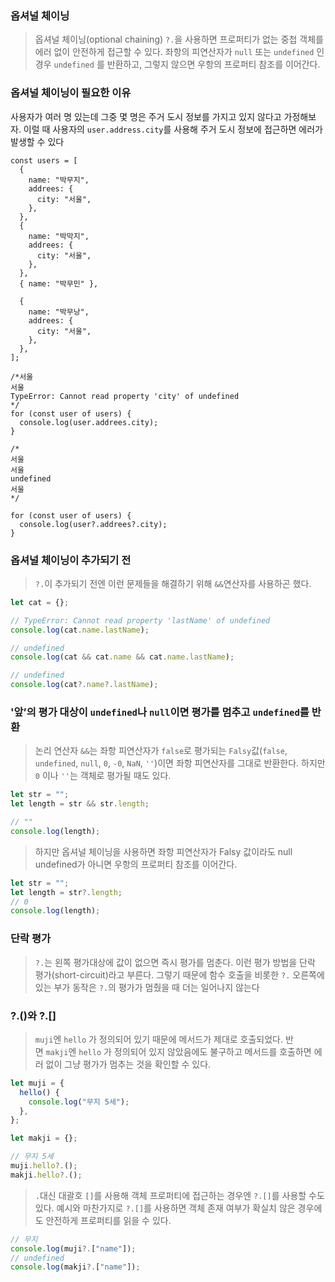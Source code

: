 ### 옵셔널 체이닝

> 옵셔널 체이닝(optional chaining) `?.`을 사용하면 프로퍼티가 없는 중첩 객체를 에러 없이 안전하게 접근할 수 있다.
> 좌항의 피연산자가 `null` 또는 `undefined` 인 경우 `undefined` 를 반환하고, 그렇지 않으면 우항의 프로퍼티 참조를 이어간다.

### 옵셔널 체이닝이 필요한 이유

사용자가 여러 명 있는데 그중 몇 명은 주거 도시 정보를 가지고 있지 않다고 가정해보자.
이럴 때 사용자의 `user.address.city`를 사용해 주거 도시 정보에 접근하면 에러가 발생할 수 있다

```
const users = [
  {
    name: "박무지",
    addrees: {
      city: "서울",
    },
  },
  {
    name: "박막지",
    addrees: {
      city: "서울",
    },
  },
  { name: "박무민" },

  {
    name: "박무낭",
    addrees: {
      city: "서울",
    },
  },
];

/*서울
서울
TypeError: Cannot read property 'city' of undefined
*/
for (const user of users) {
  console.log(user.addrees.city);
}

/*
서울
서울
undefined
서울
*/

for (const user of users) {
  console.log(user?.addrees?.city);
}
```

### 옵셔널 체이닝이 추가되기 전

> `?.`이 추가되기 전엔 이런 문제들을 해결하기 위해 `&&`연산자를 사용하곤 했다.

```jsx
let cat = {};

// TypeError: Cannot read property 'lastName' of undefined
console.log(cat.name.lastName);

// undefined
console.log(cat && cat.name && cat.name.lastName);

// undefined
console.log(cat?.name?.lastName);
```

### '앞’의 평가 대상이 `undefined`나 `null`이면 평가를 멈추고 `undefined`를 반환

> 논리 연산자 `&&`는 좌항 피연산자가 `false`로 평가되는 `Falsy`값(`false`, `undefined`, `null`, `0`, `-0`, `NaN`, `''`)이면 좌항 피연산자를 그대로 반환한다.
> 하지만 `0` 이나 `''`는 객체로 평가될 때도 있다.

```jsx
let str = "";
let length = str && str.length;

// ""
console.log(length);
```

> 하지만 옵셔널 체이닝을 사용하면 좌항 피연산자가 Falsy 값이라도 null undefined가 아니면 우항의 프로퍼티 참조를 이어간다.

```jsx
let str = "";
let length = str?.length;
// 0
console.log(length);
```

### 단락 평가

> `?.`는 왼쪽 평가대상에 값이 없으면 즉시 평가를 멈춘다.
> 이런 평가 방법을 단락 평가(short-circuit)라고 부른다.
> 그렇기 때문에 함수 호출을 비롯한 `?.` 오른쪽에 있는 부가 동작은 `?.`의 평가가 멈췄을 때 더는 일어나지 않는다

### **?.()와 ?.[]**

> `muji`엔 `hello` 가 정의되어 있기 때문에 메서드가 제대로 호출되었다.
> 반면 `makji`엔 `hello` 가 정의되어 있지 않았음에도 불구하고 메서드를 호출하면 에러 없이 그냥 평가가 멈추는 것을 확인할 수 있다.

```jsx
let muji = {
  hello() {
    console.log("무지 5세");
  },
};

let makji = {};

// 무지 5세
muji.hello?.();
makji.hello?.();
```

> `.`대신 대괄호 `[]`를 사용해 객체 프로퍼티에 접근하는 경우엔 `?.[]`를 사용할 수도 있다.
> 예시와 마찬가지로 `?.[]`를 사용하면 객체 존재 여부가 확실치 않은 경우에도 안전하게 프로퍼티를 읽을 수 있다.

```jsx
// 무지
console.log(muji?.["name"]);
// undefined
console.log(makji?.["name"]);
```
